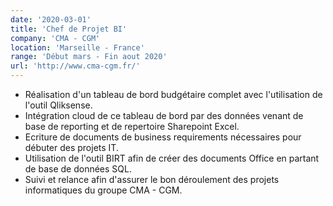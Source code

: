 ```yaml
---
date: '2020-03-01'
title: 'Chef de Projet BI'
company: 'CMA - CGM'
location: 'Marseille - France'
range: 'Début mars - Fin aout 2020'
url: 'http://www.cma-cgm.fr/'
---
```


- Réalisation d'un tableau de bord budgétaire complet avec l'utilisation de l'outil Qliksense.
- Intégration cloud de ce tableau de bord par des données venant de base de reporting et de repertoire Sharepoint Excel.
- Ecriture de documents de business requirements nécessaires pour débuter des projets IT.
- Utilisation de l'outil BIRT afin de créer des documents Office en partant de base de données SQL.
- Suivi et relance afin d'assurer le bon déroulement des projets informatiques du groupe CMA - CGM.

